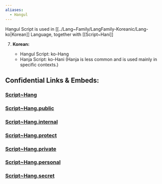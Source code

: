```yaml
---
aliases:
  - Hangul
---
```

Hangul Script is used in [[../Lang~Family/LangFamily-Koreanic/Lang-ko|Korean]] Language, together with [[Script~Hani]] 

7. **Korean:**
    
    - Hangul Script: ko-Hang
    - Hanja Script: ko-Hani (Hanja is less common and is used mainly in specific contexts.)


## Confidential Links & Embeds: 

### [Script~Hang](/_Standards/Language/Scripts/Script~Hang.md) 

### [Script~Hang.public](/_public/Language/Scripts/Script~Hang.public.md) 

### [Script~Hang.internal](/_internal/Language/Scripts/Script~Hang.internal.md) 

### [Script~Hang.protect](/_protect/Language/Scripts/Script~Hang.protect.md) 

### [Script~Hang.private](/_private/Language/Scripts/Script~Hang.private.md) 

### [Script~Hang.personal](/_personal/Language/Scripts/Script~Hang.personal.md) 

### [Script~Hang.secret](/_secret/Language/Scripts/Script~Hang.secret.md)

